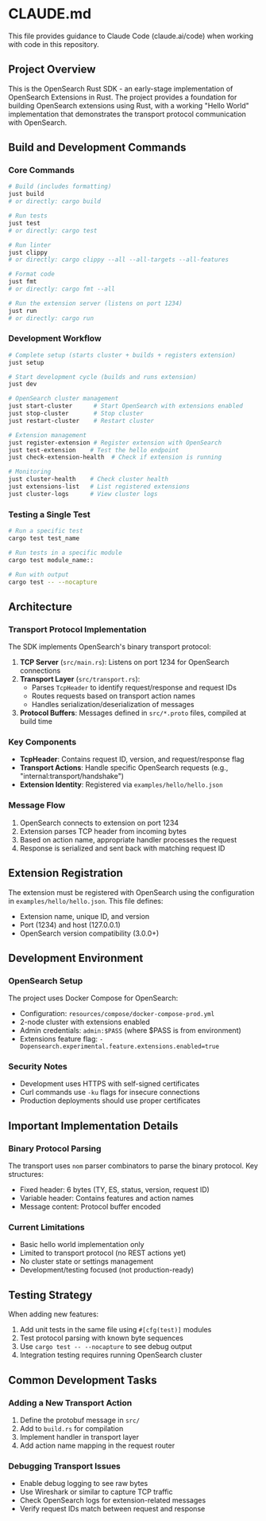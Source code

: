 # CLAUDE.md

This file provides guidance to Claude Code (claude.ai/code) when working with code in this repository.

## Project Overview

This is the OpenSearch Rust SDK - an early-stage implementation of OpenSearch Extensions in Rust. The project provides a foundation for building OpenSearch extensions using Rust, with a working "Hello World" implementation that demonstrates the transport protocol communication with OpenSearch.

## Build and Development Commands

### Core Commands
```bash
# Build (includes formatting)
just build
# or directly: cargo build

# Run tests
just test
# or directly: cargo test

# Run linter
just clippy
# or directly: cargo clippy --all --all-targets --all-features

# Format code
just fmt
# or directly: cargo fmt --all

# Run the extension server (listens on port 1234)
just run
# or directly: cargo run
```

### Development Workflow
```bash
# Complete setup (starts cluster + builds + registers extension)
just setup

# Start development cycle (builds and runs extension)
just dev

# OpenSearch cluster management
just start-cluster      # Start OpenSearch with extensions enabled
just stop-cluster       # Stop cluster
just restart-cluster    # Restart cluster

# Extension management
just register-extension # Register extension with OpenSearch
just test-extension    # Test the hello endpoint
just check-extension-health  # Check if extension is running

# Monitoring
just cluster-health    # Check cluster health
just extensions-list   # List registered extensions
just cluster-logs      # View cluster logs
```

### Testing a Single Test
```bash
# Run a specific test
cargo test test_name

# Run tests in a specific module
cargo test module_name::

# Run with output
cargo test -- --nocapture
```

## Architecture

### Transport Protocol Implementation
The SDK implements OpenSearch's binary transport protocol:

1. **TCP Server** (`src/main.rs`): Listens on port 1234 for OpenSearch connections
2. **Transport Layer** (`src/transport.rs`): 
   - Parses `TcpHeader` to identify request/response and request IDs
   - Routes requests based on transport action names
   - Handles serialization/deserialization of messages
3. **Protocol Buffers**: Messages defined in `src/*.proto` files, compiled at build time

### Key Components
- **TcpHeader**: Contains request ID, version, and request/response flag
- **Transport Actions**: Handle specific OpenSearch requests (e.g., "internal:transport/handshake")
- **Extension Identity**: Registered via `examples/hello/hello.json`

### Message Flow
1. OpenSearch connects to extension on port 1234
2. Extension parses TCP header from incoming bytes
3. Based on action name, appropriate handler processes the request
4. Response is serialized and sent back with matching request ID

## Extension Registration

The extension must be registered with OpenSearch using the configuration in `examples/hello/hello.json`. This file defines:
- Extension name, unique ID, and version
- Port (1234) and host (127.0.0.1)
- OpenSearch version compatibility (3.0.0+)

## Development Environment

### OpenSearch Setup
The project uses Docker Compose for OpenSearch:
- Configuration: `resources/compose/docker-compose-prod.yml`
- 2-node cluster with extensions enabled
- Admin credentials: `admin:$PASS` (where $PASS is from environment)
- Extensions feature flag: `-Dopensearch.experimental.feature.extensions.enabled=true`

### Security Notes
- Development uses HTTPS with self-signed certificates
- Curl commands use `-ku` flags for insecure connections
- Production deployments should use proper certificates

## Important Implementation Details

### Binary Protocol Parsing
The transport uses `nom` parser combinators to parse the binary protocol. Key structures:
- Fixed header: 6 bytes (TY, ES, status, version, request ID)
- Variable header: Contains features and action names
- Message content: Protocol buffer encoded

### Current Limitations
- Basic hello world implementation only
- Limited to transport protocol (no REST actions yet)
- No cluster state or settings management
- Development/testing focused (not production-ready)

## Testing Strategy

When adding new features:
1. Add unit tests in the same file using `#[cfg(test)]` modules
2. Test protocol parsing with known byte sequences
3. Use `cargo test -- --nocapture` to see debug output
4. Integration testing requires running OpenSearch cluster

## Common Development Tasks

### Adding a New Transport Action
1. Define the protobuf message in `src/`
2. Add to `build.rs` for compilation
3. Implement handler in transport layer
4. Add action name mapping in the request router

### Debugging Transport Issues
- Enable debug logging to see raw bytes
- Use Wireshark or similar to capture TCP traffic
- Check OpenSearch logs for extension-related messages
- Verify request IDs match between request and response
